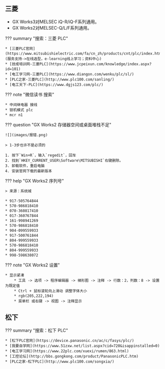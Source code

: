 
## 三菱

* GX Works3对MELSEC iQ-R/iQ-F系列通用。
* GX Works2对MELSEC-Q/L/F系列通用。


??? summary "搜索：三菱 PLC"

    * [三菱PLC官网](https://www.mitsubishielectric.com/fa/cn_zh/products/cnt/plc/index.html)(服务支持->在线选型，e-learning线上学习；资料中心)
    * [技成培训网-三菱PLC](https://www.jcpeixun.com/knowledge/index.aspx?id=101)
    * [电工学习网-三菱PLC](https://www.diangon.com/wenku/plc/sl/)
    * [PLC之家-三菱PLC](http://www.plc100.com/sanling/)
    * [电工天下-PLC](https://www.dgjs123.com/plc/)

??? note "微信读书 搜索"

    * 中间继电器 接线
    * 锁机模式 plc
    * mcr n1

??? question "GX Works2 存储器空间或桌面堆栈不足"

    ![](images/报错.png)

    > 1-3步也许不是必须的

    1. 按下`Win+R`，输入`regedit`，回车
    2. 找到`HKEY_CURRENT_USER\Software\MITSUBISHI`右键删除。
    3. 卸载软件，重启电脑
    4. 安装官网下载的最新版本

??? help "GX Works2 序列号"

    > 来源：系统城

    * 917-505764844
    * 570-986818410
    * 070-360817410
    * 017-360767844
    * 161-998941269
    * 570-986818410
    * 904-099559933
    * 917-500761844
    * 804-999559933
    * 570-986818410
    * 804-999559933
    * 998-598638072

??? note "GX Works2 设置"

    * 显示紧凑
        * 工具 -> 选项 -> 程序编辑器 -> 梯形图 -> 注释 -> 行数：2，列数：8 -> 设置为既定值
        * Ctrl + 鼠标滚轮向上滑动 调整字体大小
        * rgb(205,222,194)
        * 菜单栏 或右键 -> 视图 -> 注释显示

## 松下

??? summary "搜索：松下 PLC"

    * [松下PLC官网](https://device.panasonic.cn/ac/c/fasys/plc/)
    * [我要自学网](https://www.51zxw.net/list.aspx?cid=720&isappinstalled=0)
    * [电工学习网](https://www.22plc.com/xuexi/rumen/863.html)
    * [工控论坛](http://bbs.gongkong.com/product/PanasonicPLC.htm)
    * [PLC之家-松下PLC](http://www.plc100.com/songxia/)